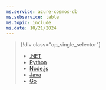 ```yaml
---
ms.service: azure-cosmos-db
ms.subservice: table
ms.topic: include
ms.date: 10/21/2024
---
```


> [!div class="op_single_selector"]
>
> - [.NET](../../quickstart-dotnet.md)
> - [Python](../../quickstart-python.md)
> - [Node.js](../../quickstart-nodejs.md)
> - [Java](../../quickstart-java.md)
> - [Go](../../quickstart-go.md)
>
